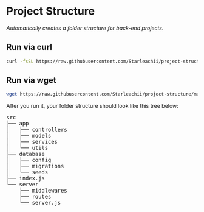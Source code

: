 # Project Structure
_Automatically creates a folder structure for back-end projects._

## Run via curl
```sh
curl -fsSL https://raw.githubusercontent.com/Starleachii/project-structure/main/start.js | node
```

## Run via wget
```sh
wget https://raw.githubusercontent.com/Starleachii/project-structure/main/start.js -O - | node
```

After you run it, your folder structure should look like this tree below:

<pre>
src
├── app
│   ├── controllers
│   ├── models
│   ├── services
│   └── utils
├── database
│   ├── config
│   ├── migrations
│   └── seeds
├── index.js
└── server
    ├── middlewares
    ├── routes
    └── server.js
</pre>
